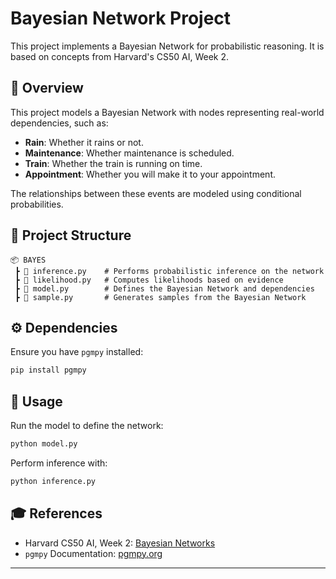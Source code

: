 
# Bayesian Network Project

This project implements a Bayesian Network for probabilistic reasoning. It is based on concepts from Harvard's CS50 AI, Week 2.

## 📌 Overview
This project models a Bayesian Network with nodes representing real-world dependencies, such as:

- **Rain**: Whether it rains or not.
- **Maintenance**: Whether maintenance is scheduled.
- **Train**: Whether the train is running on time.
- **Appointment**: Whether you will make it to your appointment.

The relationships between these events are modeled using conditional probabilities.

## 📂 Project Structure

```
📦 BAYES
 ┣ 📜 inference.py    # Performs probabilistic inference on the network
 ┣ 📜 likelihood.py   # Computes likelihoods based on evidence
 ┣ 📜 model.py        # Defines the Bayesian Network and dependencies
 ┣ 📜 sample.py       # Generates samples from the Bayesian Network
```

## ⚙️ Dependencies

Ensure you have `pgmpy` installed:

```sh
pip install pgmpy
```

## 🚀 Usage

Run the model to define the network:

```sh
python model.py
```

Perform inference with:

```sh
python inference.py
```

## 🎓 References
- Harvard CS50 AI, Week 2: [Bayesian Networks](https://cs50.harvard.edu/ai/)
- `pgmpy` Documentation: [pgmpy.org](https://pgmpy.org/)

---
